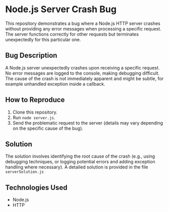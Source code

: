 # Node.js Server Crash Bug

This repository demonstrates a bug where a Node.js HTTP server crashes without providing any error messages when processing a specific request. The server functions correctly for other requests but terminates unexpectedly for this particular one.

## Bug Description

A Node.js server unexpectedly crashes upon receiving a specific request.  No error messages are logged to the console, making debugging difficult. The cause of the crash is not immediately apparent and might be subtle, for example unhandled exception inside a callback.

## How to Reproduce

1. Clone this repository.
2. Run `node server.js`.
3. Send the problematic request to the server (details may vary depending on the specific cause of the bug).

## Solution

The solution involves identifying the root cause of the crash (e.g., using debugging techniques, or logging potential errors and adding exception handling where necessary). A detailed solution is provided in the file `serverSolution.js`

## Technologies Used

- Node.js
- HTTP